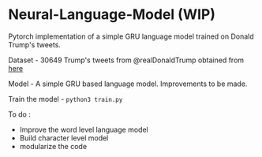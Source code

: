 # Neural-Language-Model (WIP)
Pytorch implementation of a simple GRU language model trained on Donald Trump's tweets. 
 
Dataset - 30649 Trump's tweets from @realDonaldTrump obtained from [here](http://trumptwitterarchive.com/)

Model - A simple GRU based language model. Improvements to be made.

Train the model - `python3 train.py`

To do : 
* Improve the word level language model
* Build character level model
* modularize the code

